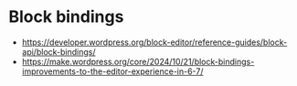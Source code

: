 # Block bindings

- https://developer.wordpress.org/block-editor/reference-guides/block-api/block-bindings/
- https://make.wordpress.org/core/2024/10/21/block-bindings-improvements-to-the-editor-experience-in-6-7/
